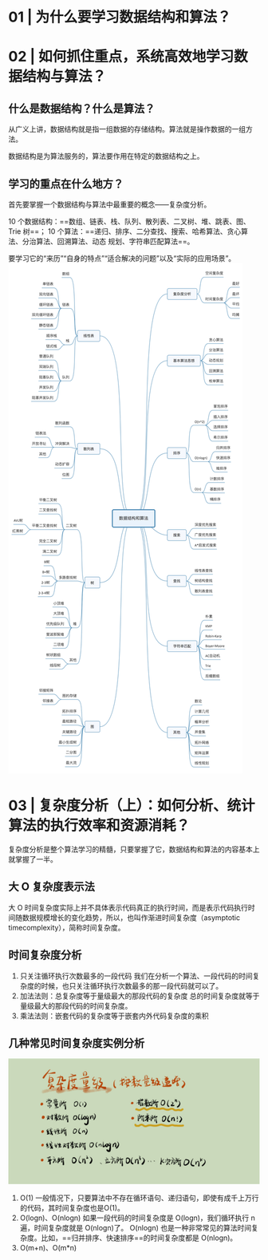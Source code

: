# 01 | 为什么要学习数据结构和算法？
# 02 | 如何抓住重点，系统高效地学习数据结构与算法？
## 什么是数据结构？什么是算法？
从广义上讲，数据结构就是指一组数据的存储结构。算法就是操作数据的一组方法。

数据结构是为算法服务的，算法要作用在特定的数据结构之上。

## 学习的重点在什么地方？
首先要掌握一个数据结构与算法中最重要的概念——复杂度分析。

10 个数据结构：==数组、链表、栈、队列、散列表、二叉树、堆、跳表、图、Trie 树==；
10 个算法：==递归、排序、二分查找、搜索、哈希算法、贪心算法、分治算法、回溯算法、动态
规划、字符串匹配算法==。

要学习它的“来历”“自身的特点”“适合解决的问题”以及“实际的应用场景”。
![title](https://raw.githubusercontent.com/Elingering/note-images/master/gitnote/2020/04/09/sf-1586403773242.png)

# 03 | 复杂度分析（上）：如何分析、统计算法的执行效率和资源消耗？
复杂度分析是整个算法学习的精髓，只要掌握了它，数据结构和算法的内容基本上就掌握了一半。

## 大 O 复杂度表示法
大 O 时间复杂度实际上并不具体表示代码真正的执行时间，而是表示代码执行时间随数据规模增长的变化趋势，所以，也叫作渐进时间复杂度（asymptotic timecomplexity），简称时间复杂度。

## 时间复杂度分析
1. 只关注循环执行次数最多的一段代码
我们在分析一个算法、一段代码的时间复杂度的时候，也只关注循环执行次数最多的那一段代码就可以了。
2. 加法法则：总复杂度等于量级最大的那段代码的复杂度
总的时间复杂度就等于量级最大的那段代码的时间复杂度。
3. 乘法法则：嵌套代码的复杂度等于嵌套内外代码复杂度的乘积

## 几种常见时间复杂度实例分析
![title](https://raw.githubusercontent.com/Elingering/note-images/master/gitnote/2020/04/09/Snipaste_2020-04-09_11-42-41-1586403793925.png)

1. O(1)
一般情况下，只要算法中不存在循环语句、递归语句，即使有成千上万行的代码，其时间复杂度也是Ο(1)。
2. O(logn)、O(nlogn)
如果一段代码的时间复杂度是 O(logn)，我们循环执行 n 遍，时间复杂度就是 O(nlogn)了。
O(nlogn) 也是一种非常常见的算法时间复杂度。比如，==归并排序、快速排序==的时间复杂度都是 O(nlogn)。
3. O(m+n)、O(m*n)


